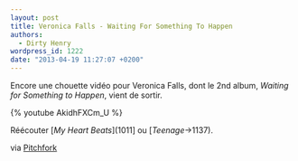 ```yaml
---
layout: post
title: Veronica Falls - Waiting For Something To Happen
authors:
  - Dirty Henry
wordpress_id: 1222
date: "2013-04-19 11:27:07 +0200"
---
```


Encore une chouette vidéo pour Veronica Falls, dont le 2nd album, _Waiting for
Something to Happen_, vient de sortir.

{% youtube AkidhFXCm_U %}

Réécouter [*My Heart Beats*](1011] ou [_Teenage_->1137).

via
[Pitchfork](http://pitchfork.com/tv/youtube/13-music-videos/758-veronica-falls-waiting-for-something-to-happen-official-music-video/)
